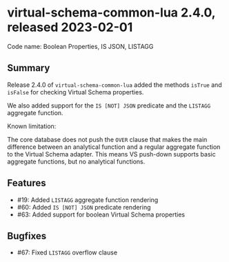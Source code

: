 # virtual-schema-common-lua 2.4.0, released 2023-02-01
 
Code name: Boolean Properties, IS JSON, LISTAGG
 
## Summary

Release 2.4.0 of `virtual-schema-common-lua` added the methods `isTrue` and `isFalse` for checking Virtual Schema properties.

We also added support for the `IS [NOT] JSON` predicate and the `LISTAGG` aggregate function.

Known limitation:

The core database does not push the `OVER` clause that makes the main difference between an analytical function and a regular aggregate function to the Virtual Schema adapter. This means VS push-down supports basic aggregate functions, but no analytical functions.

## Features

* #19: Added `LISTAGG` aggregate function rendering
* #60: Added `IS [NOT] JSON` predicate rendering
* #63: Added support for boolean Virtual Schema properties

## Bugfixes

* #67: Fixed `LISTAGG` overflow clause

